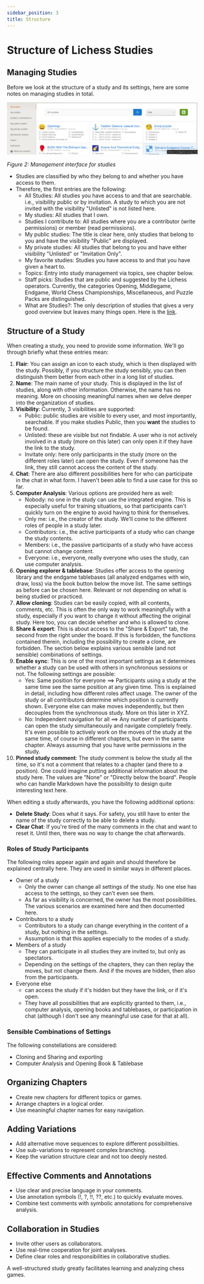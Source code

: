 ```yaml
---
sidebar_position: 3
title: Structure
---
```

# Structure of Lichess Studies

## Managing Studies

Before we look at the structure of a study and its settings, here are some notes on managing studies in total.

![Managing Lichess Studies](images/02_studies-overview.png "Managing Lichess Studies")

*Figure 2: Management interface for studies*

* Studies are classified by who they belong to and whether you have access to them.
* Therefore, the first entries are the following:
  * All Studies: All studies you have access to and that are searchable. i.e., visibility public or by invitation. A study to which you are not invited with the visibility "Unlisted" is not listed here.
  * My studies: All studies that I own.
  * Studies I contribute to: All studies where you are a contributor (write permissions) or member (read permissions).
  * My public studies: The title is clear here, only studies that belong to you and have the visibility "Public" are displayed.
  * My private studies: All studies that belong to you and have either visibility "Unlisted" or "Invitation Only".
  * My favorite studies: Studies you have access to and that you have given a heart to.
  * Topics: Entry into study management via topics, see chapter below.
  * Staff picks: Studies that are public and suggested by the Lichess operators. Currently, the categories Opening, Middlegame, Endgame, World Chess Championships, Miscellaneous, and Puzzle Packs are distinguished.
  * What are Studies?: The only description of studies that gives a very good overview but leaves many things open. Here is the [link](https://lichess.org/@/lichess/blog/study-chess-the-lichess-way/V0KrLSkA).

## Structure of a Study

When creating a study, you need to provide some information. We'll go through briefly what these entries mean:

1. **Flair**: You can assign an icon to each study, which is then displayed with the study. Possibly, if you structure the study sensibly, you can then distinguish them better from each other in a long list of studies.
1. **Name**: The main name of your study. This is displayed in the list of studies, along with other information. Otherwise, the name has no meaning. More on choosing meaningful names when we delve deeper into the organization of studies.
2. **Visibility**: Currently, 3 visibilities are supported:
    * Public: public studies are visible to every user, and most importantly, searchable. If you make studies Public, then you **want** the studies to be found.
    * Unlisted: these are visible but not findable. A user who is not actively involved in a study (more on this later) can only open it if they have the link to the study.
    * Invitate only: here only participants in the study (more on the different roles later) can open the study. Even if someone has the link, they still cannot access the content of the study.
3. **Chat**: There are also different possibilities here for who can participate in the chat in what form. I haven't been able to find a use case for this so far.
3. **Computer Analysis**: Various options are provided here as well:
    * Nobody: no one in the study can use the integrated engine. This is especially useful for training situations, so that participants can't quickly turn on the engine to avoid having to think for themselves.
    * Only me: i.e., the creator of the study. We'll come to the different roles of people in a study later.
    * Contributors: i.e., the active participants of a study who can change the study contents.
    * Members: i.e., the passive participants of a study who have access but cannot change content.
    * Everyone: i.e., everyone, really everyone who uses the study, can use computer analysis.
3. **Opening explorer & tablebase**: Studies offer access to the opening library and the endgame tablebases (all analyzed endgames with win, draw, loss) via the book button below the move list. The same settings as before can be chosen here. Relevant or not depending on what is being studied or practiced.
4. **Allow cloning**: Studies can be easily copied, with all contents, comments, etc. This is often the only way to work meaningfully with a study, especially if you want to change it without affecting the original study. Here too, you can decide whether and who is allowed to clone.
5. **Share & export**: This is about access to the "Share & Export" tab, the second from the right under the board. If this is forbidden, the functions contained therein, including the possibility to create a clone, are forbidden. The section below explains various sensible (and not sensible) combinations of settings.
6. **Enable sync**: This is one of the most important settings as it determines whether a study can be used with others in synchronous sessions or not. The following settings are possible:
    * Yes: Same position for everyone ==> Participants using a study at the same time see the same position at any given time. This is explained in detail, including how different roles affect usage. The owner of the study or all contributors determine which position is currently shown. Everyone else can make moves independently, but then decouples from the synchronous study. More on this later in XYZ.
    * No: Independent navigation for all ==> Any number of participants can open the study simultaneously and navigate completely freely. It's even possible to actively work on the moves of the study at the same time, of course in different chapters, but even in the same chapter. Always assuming that you have write permissions in the study.
7. **Pinned study comment**: The study comment is below the study all the time, so it's not a comment that relates to a chapter (and there to a position). One could imagine putting additional information about the study here. The values are "None" or "Directly below the board". People who can handle Markdown have the possibility to design quite interesting text here.

When editing a study afterwards, you have the following additional options:

* **Delete Study**: Does what it says. For safety, you still have to enter the name of the study correctly to be able to delete a study.
* **Clear Chat**: If you're tired of the many comments in the chat and want to reset it. Until then, there was no way to change the chat afterwards.

### Roles of Study Participants

The following roles appear again and again and should therefore be explained centrally here. They are used in similar ways in different places.

* Owner of a study
  * Only the owner can change all settings of the study. No one else has access to the settings, so they can't even see them.
  * As far as visibility is concerned, the owner has the most possibilities. The various scenarios are examined here and then documented here.
* Contributors to a study
  * Contributors to a study can change everything in the content of a study, but nothing in the settings.
  * Assumption is that this applies especially to the modes of a study.
* Members of a study
  * They can participate in all studies they are invited to, but only as spectators.
  * Depending on the settings of the chapters, they can then replay the moves, but not change them. And if the moves are hidden, then also from the participants.
* Everyone else
  * can access the study if it's hidden but they have the link, or if it's open.
  * They have all possibilities that are explicitly granted to them, i.e., computer analysis, opening books and tablebases, or participation in chat (although I don't see any meaningful use case for that at all).

### Sensible Combinations of Settings

The following constellations are considered:

* Cloning and Sharing and exporting
* Computer Analysis and Opening Book & Tablebase

## Organizing Chapters

- Create new chapters for different topics or games.
- Arrange chapters in a logical order.
- Use meaningful chapter names for easy navigation.

## Adding Variations

- Add alternative move sequences to explore different possibilities.
- Use sub-variations to represent complex branching.
- Keep the variation structure clear and not too deeply nested.

## Effective Comments and Annotations

- Use clear and precise language in your comments.
- Use annotation symbols (!, ?, !!, ??, etc.) to quickly evaluate moves.
- Combine text comments with symbolic annotations for comprehensive analysis.

## Collaboration in Studies

- Invite other users as collaborators.
- Use real-time cooperation for joint analyses.
- Define clear roles and responsibilities in collaborative studies.

A well-structured study greatly facilitates learning and analyzing chess games.
